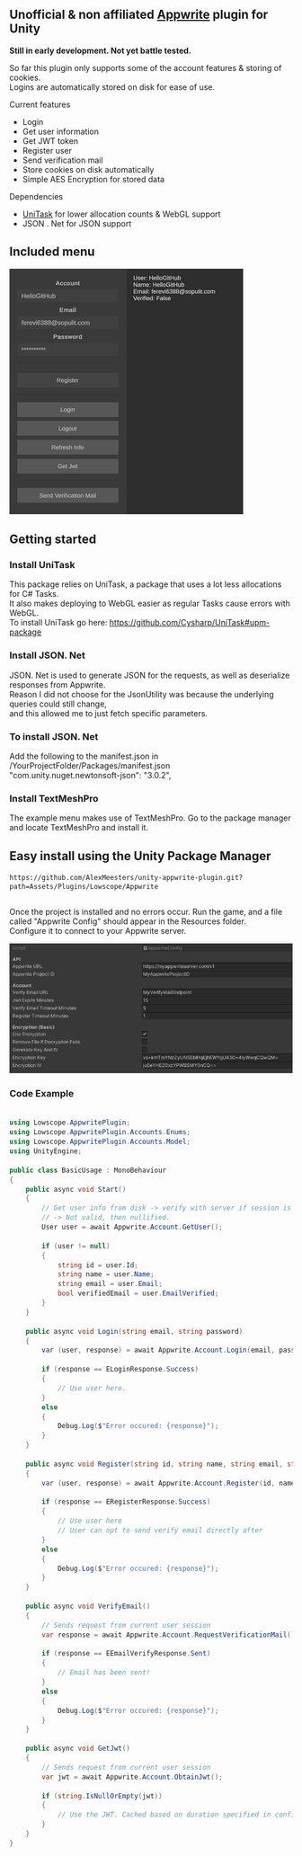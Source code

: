 ## Unofficial & non affiliated [Appwrite](https://github.com/appwrite/appwrite) plugin for Unity

**Still in early development. Not yet battle tested.**

So far this plugin only supports some of the account features & storing of cookies.  
Logins are automatically stored on disk for ease of use.

Current features
 - Login
 - Get user information
 - Get JWT token
 - Register user
 - Send verification mail
 - Store cookies on disk automatically
 - Simple AES Encryption for stored data

Dependencies
 - [UniTask](https://github.com/Cysharp/UniTask) for lower allocation counts & WebGL support
 - JSON . Net for JSON support
  
## Included menu
  
![Menu Example](https://github.com/AlexMeesters/unity-appwrite-plugin/blob/main/menu_example.png)

## Getting started


### Install UniTask

This package relies on UniTask, a package that uses a lot less allocations for C# Tasks.  
It also makes deploying to WebGL easier as regular Tasks cause errors with WebGL.  
To install UniTask go here: https://github.com/Cysharp/UniTask#upm-package

### Install JSON. Net

JSON. Net is used to generate JSON for the requests, as well as deserialize responses from Appwrite.  
Reason I did not choose for the JsonUtility was because the underlying queries could still change,   
and this allowed me to just fetch specific parameters.

### To install JSON. Net

Add the following to the manifest.json in /YourProjectFolder/Packages/manifest.json  
"com.unity.nuget.newtonsoft-json": "3.0.2",

### Install TextMeshPro

The example menu makes use of TextMeshPro.
Go to the package manager and locate TextMeshPro and install it.


## Easy install using the Unity Package Manager
```
https://github.com/AlexMeesters/unity-appwrite-plugin.git?path=Assets/Plugins/Lowscope/Appwrite
```

## 

Once the project is installed and no errors occur. Run the game, and a file called "Appwrite Config" should appear in the Resources folder.  
Configure it to connect to your Appwrite server.

![Config Example](https://github.com/AlexMeesters/unity-appwrite-plugin/blob/main/config_example.png)

### Code Example

```csharp

using Lowscope.AppwritePlugin;
using Lowscope.AppwritePlugin.Accounts.Enums;
using Lowscope.AppwritePlugin.Accounts.Model;
using UnityEngine;

public class BasicUsage : MonoBehaviour
{
	public async void Start()
	{
		// Get user info from disk -> verify with server if session is valid. 
		// -> Not valid, then nullified.
		User user = await Appwrite.Account.GetUser();

		if (user != null)
		{
			string id = user.Id;
			string name = user.Name;
			string email = user.Email;
			bool verifiedEmail = user.EmailVerified;
		}
	}

	public async void Login(string email, string password)
	{
		var (user, response) = await Appwrite.Account.Login(email, password);

		if (response == ELoginResponse.Success)
		{
			// Use user here.
		}
		else
		{
			Debug.Log($"Error occured: {response}");
		}
	}

	public async void Register(string id, string name, string email, string password)
	{
		var (user, response) = await Appwrite.Account.Register(id, name, email, password);

		if (response == ERegisterResponse.Success)
		{
			// Use user here
			// User can opt to send verify email directly after
		}
		else
		{
			Debug.Log($"Error occured: {response}");
		}
	}

	public async void VerifyEmail()
	{
		// Sends request from current user session
		var response = await Appwrite.Account.RequestVerificationMail();

		if (response == EEmailVerifyResponse.Sent)
		{
			// Email has been sent!
		}
		else
		{
			Debug.Log($"Error occured: {response}");
		}
	}

	public async void GetJwt()
	{
		// Sends request from current user session
		var jwt = await Appwrite.Account.ObtainJwt();

		if (string.IsNullOrEmpty(jwt))
		{
			// Use the JWT. Cached based on duration specified in configuration.
		}
	}
}

```
